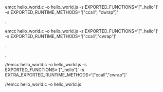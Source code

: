 
emcc hello_world.c -o hello_world.js -s EXPORTED_FUNCTIONS='["_hello"]' -s EXPORTED_RUNTIME_METHODS='["ccall", "cwrap"]'



.






emcc hello_world.c -o hello_world.js -s EXPORTED_FUNCTIONS='["_hello"]' -s EXPORTED_RUNTIME_METHODS='["ccall","cwrap"]'




.


.


//emcc hello_world.c -o hello_world.js -s EXPORTED_FUNCTIONS='["_hello"]' -s EXTRA_EXPORTED_RUNTIME_METHODS='["ccall","cwrap"]'




//emcc hello_world.c -o hello_world.js
